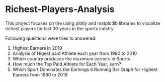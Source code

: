 # Richest-Players-Analysis
This project focuses on the using plotly and matplotlib libraries to visualize richest players for last 30 years in the sports indstry 

Following questions were tries to answered:
1. Highest Earners in 2019
2. Analysis of Higest paid Athlete each year from 1990 to 2010
3. Which  country produces the maximum earners in Sports
4. How much the Top Paid Athlete for Each Year, earn?
5. Which Sport Dominates the Earnings
6.Running Bar Graph for Highest Earners from 1990 to 2019
